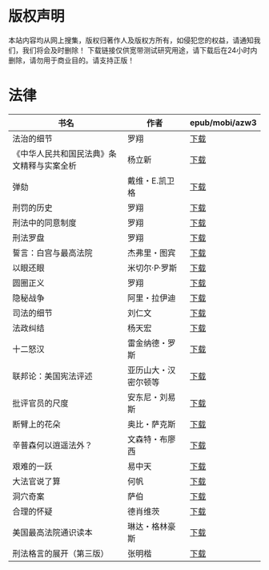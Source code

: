 # 版权声明

本站内容均从网上搜集，版权归著作人及版权方所有，如侵犯您的权益，请通知我们，我们将会及时删除！ 下载链接仅供宽带测试研究用途，请下载后在24小时内删除，请勿用于商业目的。请支持正版！

# 法律

| 书名 | 作者 | epub/mobi/azw3 |
| --- | --- | --- |
| 法治的细节 | 罗翔 | [下载](https://url89.ctfile.com/f/31084289-1375498228-28f106?p=8866) |
| 《中华人民共和国民法典》条文精释与实案全析 | 杨立新 | [下载](https://url89.ctfile.com/f/31084289-1375508884-69560f?p=8866) |
| 弹劾 | 戴维・E.凯卫格 | [下载](https://url89.ctfile.com/f/31084289-1375509883-93ef6c?p=8866) |
| 刑罚的历史 | 罗翔 | [下载](https://url89.ctfile.com/f/31084289-1357003726-07d003?p=8866) |
| 刑法中的同意制度 | 罗翔 | [下载](https://url89.ctfile.com/f/31084289-1357003372-a8ac3b?p=8866) |
| 刑法罗盘 | 罗翔 | [下载](https://url89.ctfile.com/f/31084289-1357001098-c541e1?p=8866) |
| 誓言：白宫与最高法院 | 杰弗里・图宾 | [下载](https://url89.ctfile.com/f/31084289-1356997849-948c52?p=8866) |
| 以眼还眼 | 米切尔·P·罗斯 | [下载](https://url89.ctfile.com/f/31084289-1356990439-86b4b3?p=8866) |
| 圆圈正义 | 罗翔 | [下载](https://url89.ctfile.com/f/31084289-1356987298-d8e466?p=8866) |
| 隐秘战争 | 阿里・拉伊迪 | [下载](https://url89.ctfile.com/f/31084289-1357049881-b392fb?p=8866) |
| 司法的细节 | 刘仁文 | [下载](https://url89.ctfile.com/f/31084289-1357022755-7efa0d?p=8866) |
| 法政纠结 | 杨天宏 | [下载](https://url89.ctfile.com/f/31084289-1357020388-cbd634?p=8866) |
| 十二怒汉 | 雷金纳德・罗斯 | [下载](https://url89.ctfile.com/f/31084289-1357018195-04e94b?p=8866) |
| 联邦论：美国宪法评述 | 亚历山大・汉密尔顿等 | [下载](https://url89.ctfile.com/f/31084289-1357015762-dc2aec?p=8866) |
| 批评官员的尺度 | 安东尼・刘易斯 | [下载](https://url89.ctfile.com/f/31084289-1357010431-887c78?p=8866) |
| 断臂上的花朵 | 奥比・萨克斯 | [下载](https://url89.ctfile.com/f/31084289-1357009423-07055d?p=8866) |
| 辛普森何以逍遥法外？ | 文森特・布廖西 | [下载](https://url89.ctfile.com/f/31084289-1357008964-ad44de?p=8866) |
| 艰难的一跃 | 易中天 | [下载](https://url89.ctfile.com/f/31084289-1357008709-1e13a7?p=8866) |
| 大法官说了算 | 何帆 | [下载](https://url89.ctfile.com/f/31084289-1357008256-b24a0b?p=8866) |
| 洞穴奇案 | 萨伯 | [下载](https://url89.ctfile.com/f/31084289-1357008175-d08cdd?p=8866) |
| 合理的怀疑 | 德肖维茨 | [下载](https://url89.ctfile.com/f/31084289-1357008154-8a89d6?p=8866) |
| 美国最高法院通识读本 | 琳达・格林豪斯 | [下载](https://url89.ctfile.com/f/31084289-1357005652-1c199f?p=8866) |
| 刑法格言的展开（第三版） | 张明楷 | [下载](https://url89.ctfile.com/f/31084289-1357005367-73f085?p=8866) |
